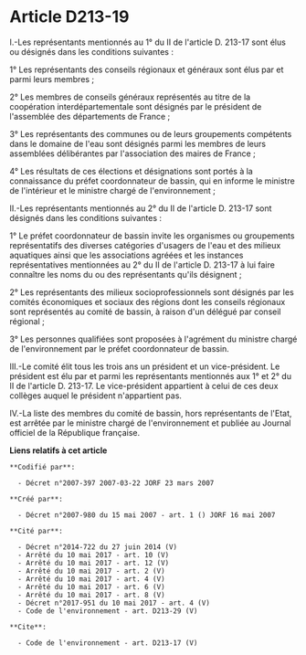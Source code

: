# Article D213-19

I.-Les représentants mentionnés au 1° du II de l'article D. 213-17 sont élus ou désignés dans les conditions suivantes : 

1° Les représentants des conseils régionaux et généraux sont élus par et parmi leurs membres ; 

2° Les membres de conseils généraux représentés au titre de la coopération interdépartementale sont désignés par le président
de l'assemblée des départements de France ; 

3° Les représentants des communes ou de leurs groupements compétents dans le domaine de l'eau sont désignés parmi les membres
de leurs assemblées délibérantes par l'association des maires de France ; 

4° Les résultats de ces élections et désignations sont portés à la connaissance du préfet coordonnateur de bassin, qui en
informe le ministre de l'intérieur et le ministre chargé de l'environnement ; 

II.-Les représentants mentionnés au 2° du II de l'article D. 213-17 sont désignés dans les conditions suivantes : 

1° Le préfet coordonnateur de bassin invite les organismes ou groupements représentatifs des diverses catégories d'usagers de
l'eau et des milieux aquatiques ainsi que les associations agréées et les instances représentatives mentionnées au 2° du II
de l'article D. 213-17 à lui faire connaître les noms du ou des représentants qu'ils désignent ; 

2° Les représentants des milieux socioprofessionnels sont désignés par les comités économiques et sociaux des régions dont
les conseils régionaux sont représentés au comité de bassin, à raison d'un délégué par conseil régional ; 

3° Les personnes qualifiées sont proposées à l'agrément du ministre chargé de l'environnement par le préfet coordonnateur de
bassin. 

III.-Le comité élit tous les trois ans un président et un vice-président. Le président est élu par et parmi les représentants
mentionnés aux 1° et 2° du II de l'article D. 213-17. Le vice-président appartient à celui de ces deux collèges auquel le
président n'appartient pas. 

IV.-La liste des membres du comité de bassin, hors représentants de l'Etat, est arrêtée par le ministre chargé de
l'environnement et publiée au Journal officiel de la République française.

**Liens relatifs à cet article**

	**Codifié par**:

	  - Décret n°2007-397 2007-03-22 JORF 23 mars 2007

	**Créé par**:

	  - Décret n°2007-980 du 15 mai 2007 - art. 1 () JORF 16 mai 2007

	**Cité par**:

	  - Décret n°2014-722 du 27 juin 2014 (V)
	  - Arrêté du 10 mai 2017 - art. 10 (V)
	  - Arrêté du 10 mai 2017 - art. 12 (V)
	  - Arrêté du 10 mai 2017 - art. 2 (V)
	  - Arrêté du 10 mai 2017 - art. 4 (V)
	  - Arrêté du 10 mai 2017 - art. 6 (V)
	  - Arrêté du 10 mai 2017 - art. 8 (V)
	  - Décret n°2017-951 du 10 mai 2017 - art. 4 (V)
	  - Code de l'environnement - art. D213-29 (V)

	**Cite**:

	  - Code de l'environnement - art. D213-17 (V)
